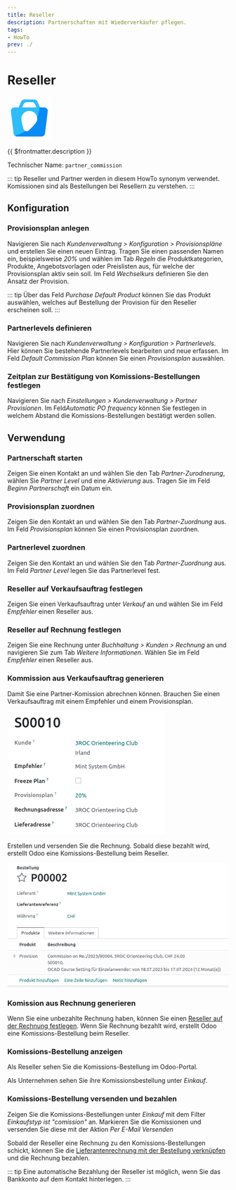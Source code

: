 ```yaml
---
title: Reseller
description: Partnerschaften mit Wiederverkäufer pflegen.
tags:
- HowTo
prev: ./
---
```


# Reseller
![icons_odoo_website_crm_partner_assign](attachments/icons_odoo_website_crm_partner_assign.png)

{{ $frontmatter.description }}

Technischer Name: `partner_commission`

::: tip
Reseller und Partner werden in diesem HowTo synonym verwendet. Komissionen sind als Bestellungen bei Resellern zu verstehen.
:::

## Konfiguration

### Provisionsplan anlegen

Navigieren Sie nach *Kundenverwaltung > Konfiguration > Provisionspläne* und erstellen Sie einen neuen Eintrag. Tragen Sie einen passenden Namen ein, beispielsweise *20%* und wählen im Tab *Regeln* die Produktkategorien, Produkte, Angebotsvorlagen oder Preislisten aus, für welche der Provisionsplan aktiv sein soll. Im Feld *Wechselkurs* definieren Sie den Ansatz der Provision.

::: tip
Über das Feld *Purchase Default Product* können Sie das Produkt auswählen, welches auf Bestellung der Provision für den Reseller erscheinen soll.
:::

### Partnerlevels definieren

Navigieren Sie nach *Kundenverwaltung > Konfiguration > Partnerlevels*. Hier können Sie bestehende Partnerlevels bearbeiten und neue erfassen. Im Feld *Default Commission Plan* können Sie einen *Provisionsplan* auswählen.

### Zeitplan zur Bestätigung von Komissions-Bestellungen festlegen

Navigieren Sie nach *Einstellungen > Kundenverwaltung > Partner Provisionen*. Im Feld*Automatic PO frequency* können Sie festlegen in welchem Abstand die Komissions-Bestellungen bestätigt werden sollen.

## Verwendung

### Partnerschaft starten

Zeigen Sie einen Kontakt an und wählen Sie den Tab *Partner-Zurodnerung*, wählen Sie *Partner Level* und eine *Aktivierung* aus. Tragen Sie im Feld *Beginn Partnerschaft* ein Datum ein.

### Provisionsplan zuordnen

Zeigen Sie den Kontakt an und wählen Sie den Tab *Partner-Zuordnung* aus. Im Feld *Provisionsplan* können Sie einen Provisionsplan zuordnen.

### Partnerlevel zuordnen

Zeigen Sie den Kontakt an und wählen Sie den Tab *Partner-Zuordnung* aus. Im Feld *Partner Level* legen Sie das Partnerlevel fest.

### Reseller auf Verkaufsauftrag festlegen

Zeigen Sie einen Verkaufsauftrag unter *Verkauf* an und wählen Sie im Feld *Empfehler* einen Reseller aus.

### Reseller auf Rechnung festlegen

Zeigen Sie eine Rechnung unter *Buchhaltung > Kunden > Rechnung* an und navigieren Sie zum Tab *Weitere Informationen*. Wählen Sie im Feld *Empfehler* einen Reseller aus.

### Kommission aus Verkaufsauftrag generieren

Damit Sie eine Partner-Komission abrechnen können. Brauchen Sie einen Verkaufsauftrag mit einem Empfehler und einem Provisionsplan. 

![](attachments/Reseller%20Verkaufsauftrag.png)

Erstellen und versenden Sie die Rechnung. Sobald diese bezahlt wird, erstellt Odoo eine Komissions-Bestellung beim Reseller.

![](attachments/Reseller%20Bestellung.png)

### Komission aus Rechnung generieren

Wenn Sie eine unbezahlte Rechnung haben, können Sie einen [Reseller auf der Rechnung festlegen](#Reseller%20auf%20Rechnung%20festlegen). Wenn Sie Rechnung bezahlt wird, erstellt Odoo eine Komissions-Bestellung beim Reseller.

### Komissions-Bestellung anzeigen

Als Reseller sehen Sie die Komissions-Bestellung im Odoo-Portal.

Als Unternehmen sehen Sie ihre Komissionsbestellung unter *Einkauf*.

### Komissions-Bestellung versenden und bezahlen

Zeigen Sie die Komissions-Bestellungen unter *Einkauf* mit dem Filter *Einkaufstyp ist "comission"* an. Markieren Sie die Komissionen und versenden Sie diese mit der Aktion *Per E-Mail Versenden*

Sobald der Reseller eine Rechnung zu den Komissions-Bestellungen schickt, können Sie die [Lieferantenrechnung mit der Bestellung verknüpfen](Invoicing.md#Lieferantenrechnung%20mit%20Bestellung%20verknüpfen) und die Rechnung bezahlen.

::: tip
Eine automatische Bezahlung der Reseller ist möglich, wenn Sie das Bankkonto auf dem Kontakt hinterlegen.
:::